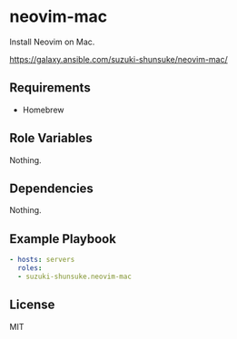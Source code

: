 neovim-mac
===========

Install Neovim on Mac.

https://galaxy.ansible.com/suzuki-shunsuke/neovim-mac/

Requirements
------------

* Homebrew

Role Variables
--------------

Nothing.

Dependencies
------------

Nothing.

Example Playbook
----------------

```yaml
- hosts: servers
  roles:
  - suzuki-shunsuke.neovim-mac
```

License
-------

MIT
